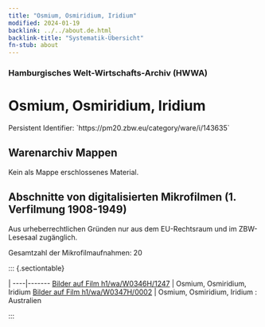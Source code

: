 ```yaml
---
title: "Osmium, Osmiridium, Iridium"
modified: 2024-01-19
backlink: ../../about.de.html
backlink-title: "Systematik-Übersicht"
fn-stub: about
---
```


### Hamburgisches Welt-Wirtschafts-Archiv (HWWA)

# Osmium, Osmiridium, Iridium

<div class="hint">Persistent Identifier: `https://pm20.zbw.eu/category/ware/i/143635`</div>







## Warenarchiv Mappen





Kein als Mappe erschlossenes Material.



<a id="filmsections" />

## Abschnitte von digitalisierten Mikrofilmen (1. Verfilmung 1908-1949)

<p>Aus urheberrechtlichen Gründen nur aus dem EU-Rechtsraum und im ZBW-Lesesaal zugänglich.</p>


<p>Gesamtzahl der Mikrofilmaufnahmen: 20</p>





::: {.sectiontable}

 | 
----|-------
<a class="btn" href="https://pm20.zbw.eu/film/h1/wa/W0346H/1247" rel="nofollow">Bilder auf Film h1/wa/W0346H/1247</a> | Osmium, Osmiridium, Iridium
<a class="btn" href="https://pm20.zbw.eu/film/h1/wa/W0347H/0002" rel="nofollow">Bilder auf Film h1/wa/W0347H/0002</a> | Osmium, Osmiridium, Iridium : Australien


:::
















